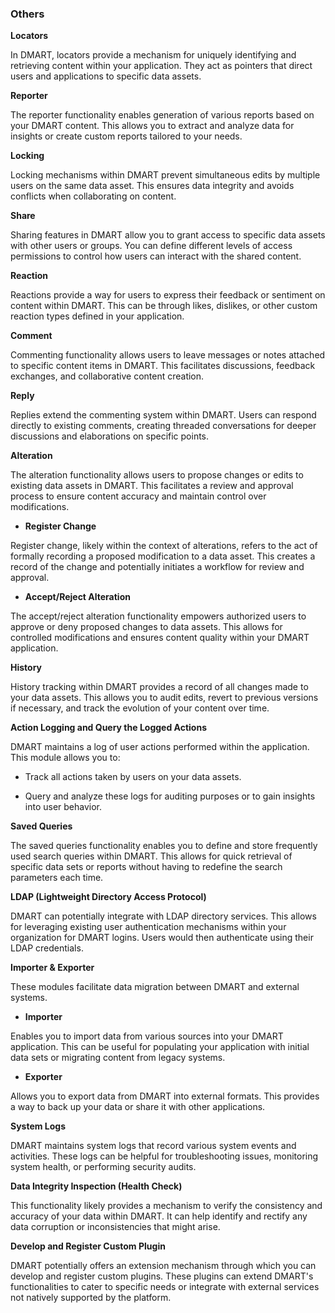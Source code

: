 ### Others

**Locators**

In DMART, locators provide a mechanism for uniquely identifying and retrieving content within your application. They act as pointers that direct users and applications to specific data assets.

**Reporter**

The reporter functionality enables generation of various reports based on your DMART content. This allows you to extract and analyze data for insights or create custom reports tailored to your needs.

**Locking**

Locking mechanisms within DMART prevent simultaneous edits by multiple users on the same data asset. This ensures data integrity and avoids conflicts when collaborating on content.

**Share**

Sharing features in DMART allow you to grant access to specific data assets with other users or groups. You can define different levels of access permissions to control how users can interact with the shared content.

**Reaction**

Reactions provide a way for users to express their feedback or sentiment on content within DMART. This can be through likes, dislikes, or other custom reaction types defined in your application.

**Comment**

Commenting functionality allows users to leave messages or notes attached to specific content items in DMART. This facilitates discussions, feedback exchanges, and collaborative content creation.

**Reply**

Replies extend the commenting system within DMART. Users can respond directly to existing comments, creating threaded conversations for deeper discussions and elaborations on specific points.

**Alteration**

The alteration functionality allows users to propose changes or edits to existing data assets in DMART. This facilitates a review and approval process to ensure content accuracy and maintain control over modifications.

- **Register Change**

Register change, likely within the context of alterations, refers to the act of formally recording a proposed modification to a data asset. This creates a record of the change and potentially initiates a workflow for review and approval.

- **Accept/Reject Alteration**

The accept/reject alteration functionality empowers authorized users to approve or deny proposed changes to data assets. This allows for controlled modifications and ensures content quality within your DMART application.

**History**

History tracking within DMART provides a record of all changes made to your data assets. This allows you to audit edits, revert to previous versions if necessary, and track the evolution of your content over time.

**Action Logging and Query the Logged Actions**

DMART maintains a log of user actions performed within the application. This module allows you to:

- Track all actions taken by users on your data assets.

- Query and analyze these logs for auditing purposes or to gain insights into user behavior.

**Saved Queries**

The saved queries functionality enables you to define and store frequently used search queries within DMART. This allows for quick retrieval of specific data sets or reports without having to redefine the search parameters each time.

**LDAP (Lightweight Directory Access Protocol)**

DMART can potentially integrate with LDAP directory services. This allows for leveraging existing user authentication mechanisms within your organization for DMART logins. Users would then authenticate using their LDAP credentials.

**Importer & Exporter**

These modules facilitate data migration between DMART and external systems.

- **Importer**

Enables you to import data from various sources into your DMART application. This can be useful for populating your application with initial data sets or migrating content from legacy systems.

- **Exporter**

Allows you to export data from DMART into external formats. This provides a way to back up your data or share it with other applications.

**System Logs**

DMART maintains system logs that record various system events and activities. These logs can be helpful for troubleshooting issues, monitoring system health, or performing security audits.

**Data Integrity Inspection (Health Check)**

This functionality likely provides a mechanism to verify the consistency and accuracy of your data within DMART. It can help identify and rectify any data corruption or inconsistencies that might arise.

**Develop and Register Custom Plugin**

DMART potentially offers an extension mechanism through which you can develop and register custom plugins. These plugins can extend DMART's functionalities to cater to specific needs or integrate with external services not natively supported by the platform.
